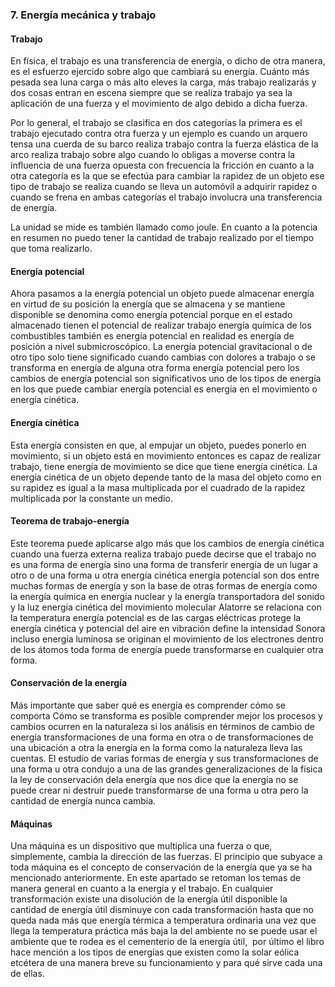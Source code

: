 ### 7. Energía mecánica y trabajo

#### Trabajo
En física, el trabajo es una transferencia de energía, o dicho de otra manera, es el esfuerzo ejercido sobre algo que cambiará su energía. Cuánto más pesada sea luna carga o más alto eleves la carga, más trabajo realizarás y dos cosas entran en escena siempre que se realiza trabajo ya sea la aplicación de una fuerza y el movimiento de algo debido a dicha fuerza.

Por lo general, el trabajo se clasifica en dos categorías la primera es el trabajo ejecutado contra otra fuerza y un ejemplo es cuando un arquero tensa una cuerda de su barco realiza trabajo contra la fuerza elástica de la arco realiza trabajo sobre algo cuando lo obligas a moverse contra la influencia de una fuerza opuesta con frecuencia la fricción en cuanto a la otra categoría es la que se efectúa para cambiar la rapidez de un objeto ese tipo de trabajo se realiza cuando se lleva un automóvil a adquirir rapidez o cuando se frena en ambas categorías el trabajo involucra una transferencia de energía.

La unidad se mide es también llamado como joule. En cuanto a la potencia en resumen no puedo tener la cantidad de trabajo realizado por el tiempo que toma realizarlo.

#### Energía potencial

Ahora pasamos a la energía potencial un objeto puede almacenar energía en virtud de su posición la energía que se almacena y se mantiene disponible se denomina como energía potencial porque en el estado almacenado tienen el potencial de realizar trabajo energía química de los combustibles también es energía potencial en realidad es energía de posición a nivel submicroscópico. La energía potencial gravitacional o de otro tipo solo tiene significado cuando cambias con dolores a trabajo o se transforma en energía de alguna otra forma energía potencial pero los cambios de energía potencial son significativos uno de los tipos de energía en los que puede cambiar energía potencial es energía en el movimiento o energía cinética.

#### Energía cinética
Esta energía consisten en que, al empujar un objeto, puedes ponerlo en movimiento, si un objeto está en movimiento entonces es capaz de realizar trabajo, tiene energía de movimiento se dice que tiene energía cinética. La energía cinética de un objeto depende tanto de la masa del objeto como en su rapidez es igual a la masa multiplicada por el cuadrado de la rapidez multiplicada por la constante un medio.

#### Teorema de trabajo-energía

Este teorema puede aplicarse algo más que los cambios de energía cinética cuando una fuerza externa realiza trabajo puede decirse que el trabajo no es una forma de energía sino una forma de transferir energía de un lugar a otro o de una forma u otra energía cinética energía potencial son dos entre muchas formas de energía y son la base de otras formas de energía como la energía química en energía nuclear y la energía transportadora del sonido y la luz energía cinética del movimiento molecular Alatorre se relaciona con la temperatura energía potencial es de las cargas eléctricas protege la energía cinética y potencial del aire en vibración define la intensidad Sonora incluso energía luminosa se originan el movimiento de los electrones dentro de los átomos toda forma de energía puede transformarse en cualquier otra forma.

#### Conservación de la energía

Más importante que saber qué es energía es comprender cómo se comporta Cómo se transforma es posible comprender mejor los procesos y cambios ocurren en la naturaleza si los análisis en términos de cambio de energía transformaciones de una forma en otra o de transformaciones de una ubicación a otra la energía en la forma como la naturaleza lleva las cuentas. El estudio de varias formas de energía y sus transformaciones de una forma u otra condujo a una de las grandes generalizaciones de la física la ley de conservación dela energía que nos dice que la energía no se puede crear ni destruir puede transformarse de una forma u otra pero la cantidad de energía nunca cambia.

#### Máquinas

Una máquina es un dispositivo que multiplica una fuerza o que, simplemente, cambia la dirección de las fuerzas. El principio que subyace a toda máquina es el concepto de conservación de la energía que ya se ha mencionado anteriormente. En este apartado se retoman los temas de manera general en cuanto a la energía y el trabajo. En cualquier transformación existe una disolución de la energía útil disponible la cantidad de energía útil disminuye con cada transformación hasta que no queda nada más que energía térmica a temperatura ordinaria una vez que llega la temperatura práctica más baja la del ambiente no se puede usar el ambiente que te rodea es el cementerio de la energía útil,  por último el libro hace mención a los tipos de energías que existen como la solar eólica etcétera de una manera breve su funcionamiento y para qué sirve cada una de ellas.